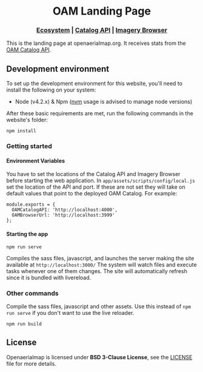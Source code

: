 <h1 align="center">OAM Landing Page</h1>

<div align="center">
  <h3>
  <a href="https://docs.openaerialmap.org/ecosystem/getting-started">Ecosystem</a>
  <span> | </span>
  <a href="https://github.com/hotosm/oam-catalog">Catalog API</a>
  <span> | </span>
  <a href="https://github.com/hotosm/oam-browser">Imagery Browser</a>
  </h3>
</div>

This is the landing page at openaerialmap.org. It receives stats from the [OAM Catalog API](https://github.com/hotosm/oam-catalog).

## Development environment
To set up the development environment for this website, you'll need to install the following on your system:

- Node (v4.2.x) & Npm ([nvm](https://github.com/creationix/nvm) usage is advised to manage node versions)


After these basic requirements are met, run the following commands in the website's folder:
```
npm install
```

### Getting started

#### Environment Variables

You have to set the locations of the Catalog API and Imagery Browser before starting the web application. In `app/assets/scripts/config/local.js` set the location of the API and port. If these are not set they will take on default values that point to the deployed OAM Catalog. For example:

```
module.exports = {
  OAMCatalogAPI: 'http://localhost:4000',
  OAMBrowserUrl: 'http://localhost:3999'
};
```

#### Starting the app
```
npm run serve
```
Compiles the sass files, javascript, and launches the server making the site available at `http://localhost:3000/`
The system will watch files and execute tasks whenever one of them changes.
The site will automatically refresh since it is bundled with livereload.

### Other commands
Compile the sass files, javascript and other assets. Use this instead of `npm run serve` if you don't want to use the live reloader.

```
npm run build
```

## License
Openaerialmap is licensed under **BSD 3-Clause License**, see the [LICENSE](LICENSE) file for more details.